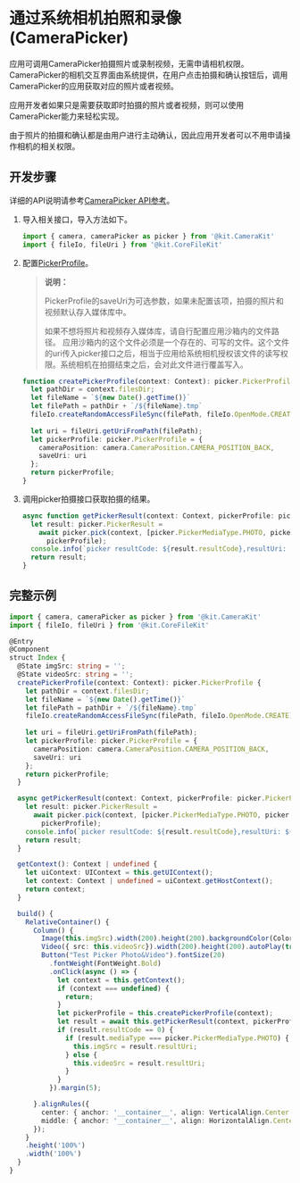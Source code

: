 # 通过系统相机拍照和录像(CameraPicker)

应用可调用CameraPicker拍摄照片或录制视频，无需申请相机权限。
CameraPicker的相机交互界面由系统提供，在用户点击拍摄和确认按钮后，调用CameraPicker的应用获取对应的照片或者视频。

应用开发者如果只是需要获取即时拍摄的照片或者视频，则可以使用CameraPicker能力来轻松实现。

由于照片的拍摄和确认都是由用户进行主动确认，因此应用开发者可以不用申请操作相机的相关权限。

## 开发步骤

详细的API说明请参考[CameraPicker API参考](../../reference/apis-camera-kit/js-apis-cameraPicker.md)。

1. 导入相关接口，导入方法如下。
   ```ts
   import { camera, cameraPicker as picker } from '@kit.CameraKit'
   import { fileIo, fileUri } from '@kit.CoreFileKit'
   ```

2. 配置[PickerProfile](../../reference/apis-camera-kit/js-apis-cameraPicker.md#pickerprofile)。

   > **说明：**
   >
   > PickerProfile的saveUri为可选参数，如果未配置该项，拍摄的照片和视频默认存入媒体库中。
   >
   > 如果不想将照片和视频存入媒体库，请自行配置应用沙箱内的文件路径。
   > 应用沙箱内的这个文件必须是一个存在的、可写的文件。这个文件的uri传入picker接口之后，相当于应用给系统相机授权该文件的读写权限。系统相机在拍摄结束之后，会对此文件进行覆盖写入。

   ```ts
   function createPickerProfile(context: Context): picker.PickerProfile {
     let pathDir = context.filesDir;
     let fileName = `${new Date().getTime()}`
     let filePath = pathDir + `/${fileName}.tmp`
     fileIo.createRandomAccessFileSync(filePath, fileIo.OpenMode.CREATE);
     
     let uri = fileUri.getUriFromPath(filePath);
     let pickerProfile: picker.PickerProfile = {
       cameraPosition: camera.CameraPosition.CAMERA_POSITION_BACK,
       saveUri: uri
     };
     return pickerProfile;
   }
   ```

3. 调用picker拍摄接口获取拍摄的结果。
   ```ts
   async function getPickerResult(context: Context, pickerProfile: picker.PickerProfile): Promise<picker.PickerResult> {
     let result: picker.PickerResult =
       await picker.pick(context, [picker.PickerMediaType.PHOTO, picker.PickerMediaType.VIDEO],
         pickerProfile);
     console.info(`picker resultCode: ${result.resultCode},resultUri: ${result.resultUri},mediaType: ${result.mediaType}`);
     return result;
   }
   ```

## 完整示例
   ```ts 
   import { camera, cameraPicker as picker } from '@kit.CameraKit'
   import { fileIo, fileUri } from '@kit.CoreFileKit'

   @Entry
   @Component
   struct Index {
     @State imgSrc: string = '';
     @State videoSrc: string = '';
     createPickerProfile(context: Context): picker.PickerProfile {
       let pathDir = context.filesDir;
       let fileName = `${new Date().getTime()}`
       let filePath = pathDir + `/${fileName}.tmp`
       fileIo.createRandomAccessFileSync(filePath, fileIo.OpenMode.CREATE);
       
       let uri = fileUri.getUriFromPath(filePath);
       let pickerProfile: picker.PickerProfile = {
         cameraPosition: camera.CameraPosition.CAMERA_POSITION_BACK,
         saveUri: uri
       };
       return pickerProfile;
     }

     async getPickerResult(context: Context, pickerProfile: picker.PickerProfile): Promise<picker.PickerResult> {
       let result: picker.PickerResult =
         await picker.pick(context, [picker.PickerMediaType.PHOTO, picker.PickerMediaType.VIDEO],
           pickerProfile);
       console.info(`picker resultCode: ${result.resultCode},resultUri: ${result.resultUri},mediaType: ${result.mediaType}`);
       return result;
     }

     getContext(): Context | undefined {
       let uiContext: UIContext = this.getUIContext();
       let context: Context | undefined = uiContext.getHostContext();
       return context;
     }

     build() {
       RelativeContainer() {
         Column() {
           Image(this.imgSrc).width(200).height(200).backgroundColor(Color.Black).margin(5);
           Video({ src: this.videoSrc}).width(200).height(200).autoPlay(true);
           Button("Test Picker Photo&Video").fontSize(20)
             .fontWeight(FontWeight.Bold)
             .onClick(async () => {
               let context = this.getContext();
               if (context === undefined) {
                 return;
               }
               let pickerProfile = this.createPickerProfile(context);
               let result = await this.getPickerResult(context, pickerProfile);
               if (result.resultCode == 0) {
                 if (result.mediaType === picker.PickerMediaType.PHOTO) {
                   this.imgSrc = result.resultUri;
                 } else {
                   this.videoSrc = result.resultUri;
                 }
               }
             }).margin(5);
   
         }.alignRules({
           center: { anchor: '__container__', align: VerticalAlign.Center },
           middle: { anchor: '__container__', align: HorizontalAlign.Center }
         });
       }
       .height('100%')
       .width('100%')
     }
   }
   ```